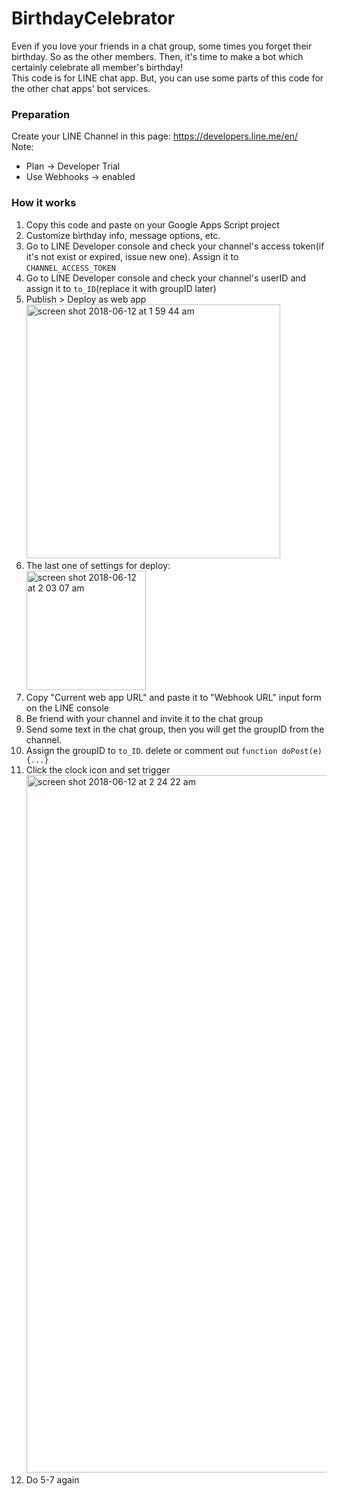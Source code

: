 # BirthdayCelebrator
Even if you love your friends in a chat group, some times you forget their birthday. So as the other members. Then, it's time to make a bot which certainly celebrate all member's birthday!<br/>
This code is for LINE chat app. But, you can use some parts of this code for the other chat apps' bot services. 

### Preparation
Create your LINE Channel in this page: https://developers.line.me/en/ <br/>
Note:
- Plan -> Developer Trial
- Use Webhooks -> enabled

### How it works 
1. Copy this code and paste on your Google Apps Script project
2. Customize birthday info, message options, etc.
3. Go to LINE Developer console and check your channel's access token(if it's not exist or expired, issue new one). Assign it to `CHANNEL_ACCESS_TOKEN`
4. Go to LINE Developer console and check your channel's userID and assign it to `to_ID`(replace it with groupID later)
5. Publish > Deploy as web app<br/><img width="406" alt="screen shot 2018-06-12 at 1 59 44 am" src="https://user-images.githubusercontent.com/30137645/41280719-8066eb50-6de4-11e8-8d69-413117d4d538.png">
6. The last one of settings for deploy:<br/><img width="191" alt="screen shot 2018-06-12 at 2 03 07 am" src="https://user-images.githubusercontent.com/30137645/41281000-3b8e1ba6-6de5-11e8-959b-4b7320d4e868.png">
7. Copy "Current web app URL" and paste it to "Webhook URL" input form on the LINE console
8. Be friend with your channel and invite it to the chat group
9. Send some text in the chat group, then you will get the groupID from the channel.
10. Assign the groupID to `to_ID`. delete or comment out `function doPost(e){...}`
11. Click the clock icon and set trigger<br/><img width="1116" alt="screen shot 2018-06-12 at 2 24 22 am" src="https://user-images.githubusercontent.com/30137645/41282034-d96b0ba2-6de7-11e8-9598-cf4a3b860d98.png">
12. Do 5-7 again
